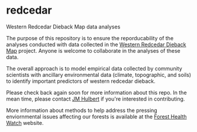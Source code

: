 # redcedar
Western Redcedar Dieback Map data analyses

The purpose of this repository is to ensure the reporducability of the analyses conducted with data collected in the [Western Redcedar Dieback Map](https://www.inaturalist.org/projects/western-redcedar-dieback-map) project. Anyone is welcome to collaborate in the analyses of these data. 

The overall approach is to model empirical data collected by community scientists with ancillary environmental data (climate, topographic, and soils) to identify important predictors of western redcedar dieback. 

Please check back again soon for more information about this repo. In the mean time, please contact [JM Hulbert](https://jmhulbert.github.io) if you're interested in contributing. 

More information about methods to help address the pressing enviornmental issues affecting our forests is available at the [Forest Health Watch](https://foresthealth.org) website.